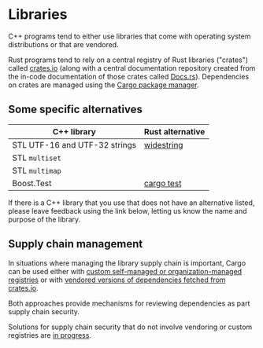 # Libraries

C++ programs tend to either use libraries that come with operating system
distributions or that are vendored.

Rust programs tend to rely on a central registry of Rust libraries ("crates")
called [crates.io](https://crates.io/) (along with a central documentation
repository created from the in-code documentation of those crates called
[Docs.rs](https://docs.rs/)). Dependencies on crates are managed using the
[Cargo package manager](https://doc.rust-lang.org/cargo/index.html).

## Some specific alternatives

| C++ library                   | Rust alternative                                            |
|-------------------------------|-------------------------------------------------------------|
| STL UTF-16 and UTF-32 strings | [widestring](https://docs.rs/widestring/latest/widestring/) |
| STL `multiset`                |                                                             |
| STL `multimap`                |                                                             |
| Boost.Test                    | [cargo test](/etc/unit_tests.md)                            |

If there is a C++ library that you use that does not have an alternative listed,
please leave feedback using the link below, letting us know the name and purpose
of the library.

## Supply chain management

In situations where managing the library supply chain is important, Cargo can be
used either with [custom self-managed or organization-managed
registries](https://doc.rust-lang.org/cargo/reference/registries.html) or with
[vendored versions of dependencies fetched from
crates.io](https://doc.rust-lang.org/cargo/commands/cargo-vendor.html).

Both approaches provide mechanisms for reviewing dependencies as part supply
chain security.

Solutions for supply chain security that do not involve vendoring or custom
registries are [in progress](https://github.com/rust-lang/rfcs/pull/3724).
